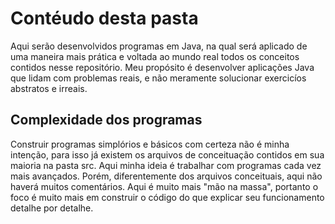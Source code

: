 # Contéudo desta pasta

Aqui serão desenvolvidos programas em Java, na qual será aplicado de uma maneira mais prática e
voltada ao mundo real todos os conceitos contidos nesse repositório. Meu propósito é desenvolver
aplicações Java que lidam com problemas reais, e não meramente solucionar exercicíos abstratos e irreais.

## Complexidade dos programas

Construir programas simplórios e básicos com certeza não é minha intenção, para isso já existem os arquivos 
de conceituação contidos em sua maioria na pasta src. Aqui minha ideia é trabalhar com programas cada vez mais avançados. Porém, diferentemente dos arquivos conceituais, aqui não haverá muitos comentários. Aqui é muito mais
"mão na massa", portanto o foco é muito mais em construir o código do que explicar seu funcionamento detalhe por detalhe.